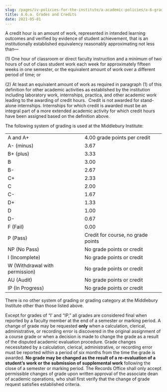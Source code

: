 ```yaml
---
slug: /pages/iv-policies-for-the-institute/a-academic-policies/a-6-grades-credits-and-academic-policies/a-6-a-grades-and-credits
title: A.6.a. Grades and Credits
date: 2021-05-01
---
```

A credit hour is an amount of work, represented in intended learning outcomes and verified by evidence of student achievement, that is an institutionally established equivalency reasonably approximating not less than—

(1) One hour of classroom or direct faculty instruction and a minimum of two hours of out of class student work each week for approximately fifteen weeks in one semester, or the equivalent amount of work over a different period of time; or

(2) At least an equivalent amount of work as required in paragraph (1) of this definition for other academic activities as established by the institution including laboratory work, internships, practica, and other academic work leading to the awarding of credit hours.  Credit is not awarded for stand-alone internships. Internships for which credit is awarded must be an integral part of a more extended academic activity for which credit hours have been assigned based on the definition above.

The following system of grading is used at the Middlebury Institute:

<table><tbody><tr><td>A and A+</td><td>4.00 grade points per credit</td></tr><tr><td>A- (minus)</td><td>3.67</td></tr><tr><td>B+ (plus)</td><td>3.33</td></tr><tr><td>B</td><td>3.00</td></tr><tr><td>B-</td><td>2.67</td></tr><tr><td>C+</td><td>2.33</td></tr><tr><td>C</td><td>2.00</td></tr><tr><td>C-</td><td>1.67</td></tr><tr><td>D+</td><td>1.33</td></tr><tr><td>D</td><td>1.00</td></tr><tr><td>D-</td><td>0.67</td></tr><tr><td>F (Fail)</td><td>0.00</td></tr><tr><td>P (Pass)</td><td>Credit for course, no grade points</td></tr><tr><td>NP (No Pass)</td><td>No grade points or credit</td></tr><tr><td>I (Incomplete)</td><td>No grade points or credit</td></tr><tr><td>W (Withdrawal with permission)</td><td>No grade points or credit</td></tr><tr><td>AU (Audit)</td><td>No grade points or credit</td></tr><tr><td>IP (In Progress)</td><td>No grade points or credit</td></tr></tbody></table>

There is no other system of grading or grading category at the Middlebury Institute other than those listed above.

Except for grades of “I’ and “IP,” all grades are considered final when reported by a faculty member at the end of a semester or marking period. A change of grade may be requested **only** when a calculation, clerical, administrative, or recording error is discovered in the original assignment of a course grade or when a decision is made to change the grade as a result of the disputed academic evaluation procedure. Grade changes necessitated by a calculation, clerical, administrative, or recording error must be reported within a period of six months from the time the grade is awarded. **No grade may be changed as the result of a re-evaluation of a student’s work or the submission of supplemental work** following the close of a semester or marking period. The Records Office shall only accept permissible changes of grade upon written approval of the associate dean of academic operations, who shall first verify that the change of grade request satisfies established criteria.
